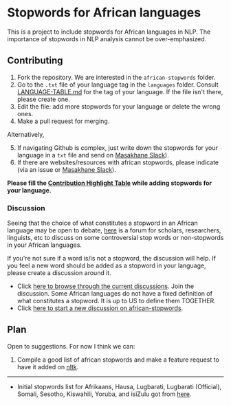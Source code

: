 # Stopwords for African languages

This is a project to include stopwords for African languages in NLP. The importance of stopwords in NLP analysis cannot be over-emphasized.

## Contributing
1. Fork the repository. We are interested in the `african-stopwords` folder. 
2. Go to the  `.txt` file of your language tag in the `languages` folder. Consult [LANGUAGE-TABLE.md](LANGUAGE-TABLE.md) for the tag of your language. If the file isn't there, please create one. 
3. Edit the file: add more stopwords for your language or delete the wrong ones.
4. Make a pull request for merging.

Alternatively,

5. If navigating Github is complex, just write down the stopwords for your language in a `txt` file and send on [Masakhane Slack](https://www.google.com/url?q=https%3A%2F%2Fjoin.slack.com%2Ft%2Fmasakhane-nlp%2Fshared_invite%2FenQtODM3ODA3ODE0ODIwLTAyYzg3M2E3Nzg4Y2I3NzgxNDg4MmNlZDE4OTBjMzBjMjg4NTcxMWZlYTg3ZDljMTU4M2FjOTk3MDVjOWM2NGM&sa=D&sntz=1&usg=AFQjCNGNjFNyyutwL-wQso1gYPGCSXGevg)).
6. If there are websites/resources with african stopwords, please indicate (via an issue or [Masakhane Slack](https://www.google.com/url?q=https%3A%2F%2Fjoin.slack.com%2Ft%2Fmasakhane-nlp%2Fshared_invite%2FenQtODM3ODA3ODE0ODIwLTAyYzg3M2E3Nzg4Y2I3NzgxNDg4MmNlZDE4OTBjMzBjMjg4NTcxMWZlYTg3ZDljMTU4M2FjOTk3MDVjOWM2NGM&sa=D&sntz=1&usg=AFQjCNGNjFNyyutwL-wQso1gYPGCSXGevg)).


__Please fill the [Contribution Highlight Table](https://github.com/masakhane-io/masakhane-preprocessing/tree/main/african-stopwords/languages#contribution-highlight) while adding stopwords for your language.__  


### Discussion

Seeing that the choice of what constitutes a stopword in an African language may be open to debate, [here](https://github.com/masakhane-io/masakhane-preprocessing/discussions/categories/african-stopwords) is a forum for scholars, researchers, linguists, etc to discuss on some controversial stop words or non-stopwords in your African languages.

If you're not sure if a word is/is not a stopword, the discussion will help.
If you feel a new word should be added as a stopword in your language, please create a discussion around it.

- Click [here to browse through the current discussions](https://github.com/masakhane-io/masakhane-preprocessing/discussions/categories/african-stopwords). Join the discussion. Some African languages do not have a fixed definition of what constitutes a stopword. It is up to US to define them TOGETHER.
- Click [here to start a new discussion on african-stopwords](https://github.com/masakhane-io/masakhane-preprocessing/discussions/new?category=african-stopwords).

## Plan
Open to suggestions. For now I think we can:

1. Compile a good list of african stopwords and make a feature request to have it added on [nltk](https://github.com/nltk/nltk/blob/develop/CONTRIBUTING.md).


___

- Initial stopwords list for Afrikaans, Hausa, Lugbarati, Lugbarati (Official), Somali, Sesotho, Kiswahili, Yoruba, and isiZulu got from [here](https://www.kaggle.com/rtatman/stopword-lists-for-african-languages). 